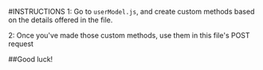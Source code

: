 #INSTRUCTIONS
1: Go to `userModel.js`, and create custom methods 
   based on the details offered in the file.

2: Once you've made those custom methods, use them 
   in this file's POST request

##Good luck!